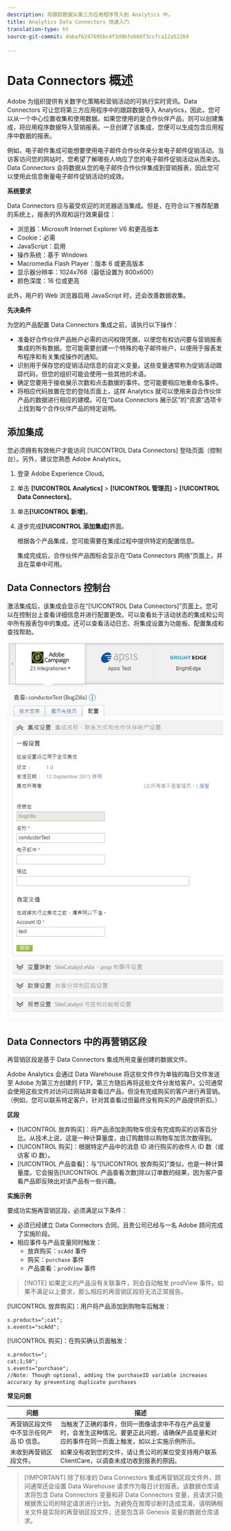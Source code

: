 ```yaml
---
description: 将跟踪数据从第三方应用程序导入到 Analytics 中。
title: Analytics Data Connectors 快速入门
translation-type: ht
source-git-commit: dabaf6247695bc4f3d9bfe668f3ccfca12a52269

---
```



# Data Connectors 概述

Adobe 为组织提供有关数字化策略和营销活动的可执行实时资讯。Data Connectors 可让您将第三方应用程序中的跟踪数据导入 Analytics，因此，您可以从一个中心位置收集和使用数据。如果您使用的是合作伙伴产品，则可以创建集成，将应用程序数据导入营销报表。一旦创建了该集成，您便可以生成包含应用程序中数据的报表。

例如，电子邮件集成可能想要使用电子邮件合作伙伴来分发电子邮件促销活动。当访客访问您的网站时，您希望了解哪些人响应了您的电子邮件促销活动从而来访。Data Connectors 会将数据从您的电子邮件合作伙伴集成到营销报表，因此您可以使用此信息衡量电子邮件促销活动的成效。

**系统要求**

Data Connectors 应与最受欢迎的浏览器适当集成。但是，在符合以下推荐配置的系统上，报表的外观和运行效果最佳：

* 浏览器：Microsoft Internet Explorer V6 和更高版本
* Cookie：必需
* JavaScript：启用
* 操作系统：基于 Windows
* Macromedia Flash Player：版本 6 或更高版本
* 显示器分辨率：1024x768（最低设置为 800x600）
* 颜色深度：16 位或更高

此外，用户的 Web 浏览器启用 JavaScript 时，还会改善数据收集。

**先决条件**

为您的产品配置 Data Connectors 集成之前，请执行以下操作：

* 准备好合作伙伴产品帐户必需的访问权限凭据，以便您有权访问要与营销报表集成的所有数据。您可能需要创建一个特殊的电子邮件帐户，以便用于报表发布程序和有关集成操作的通知。
* 识别用于保存您的促销活动信息的自定义变量。这些变量通常称为促销活动跟踪代码，但您的组织可能会使用一些其他的术语。
* 确定您要用于接收展示次数和点击数据的事件。您可能要相应地重命名事件。
* 将相应代码放置在您的登陆页面上，这样 Analytics 就可以使用来自合作伙伴产品的数据进行相应的建模。可在“Data Connectors 展示区”的“资源”选项卡上找到每个合作伙伴产品的特定说明。

## 添加集成

您必须拥有有效帐户才能访问 [!UICONTROL Data Connectors] 登陆页面（控制台）。另外，建议您熟悉 Adobe Analytics。

1. 登录 Adobe Experience Cloud。
1. 单击 **[!UICONTROL Analytics]** > **[!UICONTROL 管理员]** > **[!UICONTROL Data Connectors]**。
1. 单击&#x200B;**[!UICONTROL 新增]**。
1. 逐步完成&#x200B;**[!UICONTROL 添加集成]**&#x200B;界面。

   根据各个产品集成，您可能需要在集成过程中提供特定的配置信息。

   集成完成后，合作伙伴产品图标会显示在“Data Connectors 网络”页面上，并且在菜单中可用。

## Data Connectors 控制台

激活集成后，该集成会显示在“[!UICONTROL Data Connectors]”页面上。您可以在控制台上查看详细信息并进行配置更改。可以查看处于活动状态的集成和公司中所有报表包中的集成。还可以查看活动日志、将集成设置为功能板、配置集成和查找帮助。

![Data Connectors 控制台](assets/data-connectors-console.png)

## Data Connectors 中的再营销区段

再营销区段是基于 Data Connectors 集成所用变量创建的数据文件。

Adobe Analytics 会通过 Data Warehouse 将这些文件作为单独的每日文件发送至 Adobe 为第三方创建的 FTP。第三方随后再将这些文件分发给客户。公司通常会使用这些文件对访问过网站并查看过产品，但没有完成购买的客户进行再营销。（例如，您可以联系特定客户，针对其查看过但最终没有购买的产品提供折扣。）

**区段**

* [!UICONTROL 放弃购买]：将产品添加到购物车但没有完成购买的访客百分比。从技术上说，这是一种计算量度，由订购数除以购物车加货次数得到。
* [!UICONTROL 购买]：根据特定产品中的消息 ID 进行购买的收件人 ID 数（或访客 ID 数）。
* [!UICONTROL 产品查看]：与“[!UICONTROL 放弃购买]”类似，也是一种计算量度。它会报告[!UICONTROL 产品查看次数]除以订单数的结果，因为客户查看产品即反映出对该产品有一些兴趣。

**实施示例**

要成功实施再营销区段，必须满足以下条件：

* 必须已经建立 Data Connectors 合同，且贵公司已经与一名 Adobe 顾问完成了实施阶段。
* 相应事件与产品变量同时触发：
   * 放弃购买：`scAdd` 事件
   * 购买：`purchase` 事件
   * 产品查看：`prodView` 事件

>[!NOTE] 如果定义的产品没有关联事件，则会自动触发 prodView 事件。如果不满足以上要求，那么相应的再营销区段将无法正常报告。

[!UICONTROL 放弃购买]：用户将产品添加到购物车后触发：

```
s.products=";cat";
s.events="scAdd";
```

[!UICONTROL 购买]：在购买确认页面触发：

```
s.products=";
cat;1;50";
s.events="purchase";
//Note: Though optional, adding the purchaseID variable increases accuracy by preventing duplicate purchases
```

**常见问题**

| 问题 | 描述 |
| -----------| ---------- |  
| 再营销区段文件中不显示任何产品 ID 信息。 | 当触发了正确的事件，但同一图像请求中不存在产品变量时，会发生这种情况。要更正此问题，请确保产品变量和对应的事件在同一页面上触发，如以上实施示例所示。 |
| 未收到再营销区段文件。 | 如果没有收到您的文件，请让贵公司的某位受支持用户联系 ClientCare，以调查未成功收到报表的原因。 |


>[!IMPORTANT] 除了标准的 Data Connectors 集成再营销区段文件外，顾问通常还会设置 Data Warehouse 请求作为每日计划报表。该数据仓库请求将包含 Data Connectors 变量和非 Data Connectors 变量，且请求只能根据贵公司的特定请求进行计划。为避免在故障诊断时造成混淆，请明确相关文件是实际的再营销区段文件，还是包含非 Genesis 变量的数据仓库请求。
